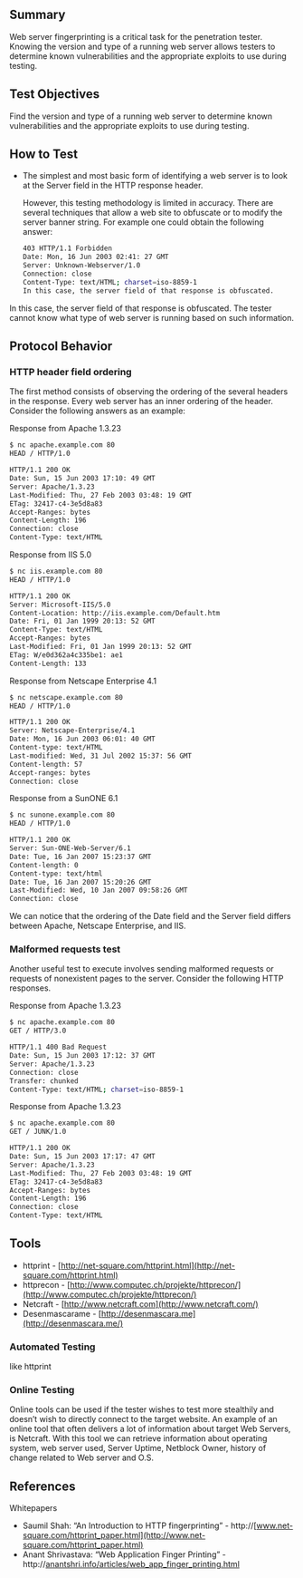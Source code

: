 ## Summary

Web server fingerprinting is a critical task for the penetration tester. Knowing the version and type of a running web server allows testers to determine known vulnerabilities and the appropriate exploits to use during testing.

## Test Objectives

Find the version and type of a running web server to determine known vulnerabilities and the appropriate exploits to use during testing.

## How to Test

- The simplest and most basic form of identifying a web server is to look at the Server field in the HTTP response header.
    
    However, this testing methodology is limited in accuracy. There are several techniques that allow a web site to obfuscate or to modify the server banner string. For example one could obtain the following answer:
    
    ```bash
    403 HTTP/1.1 Forbidden
    Date: Mon, 16 Jun 2003 02:41: 27 GMT
    Server: Unknown-Webserver/1.0
    Connection: close
    Content-Type: text/HTML; charset=iso-8859-1
    In this case, the server field of that response is obfuscated.
    ```
    

In this case, the server field of that response is obfuscated. The tester cannot know what type of web server is running based on such information.

## Protocol Behavior

### **HTTP header field ordering**

The first method consists of observing the ordering of the several headers in the response. Every web server has an inner ordering of the header. Consider the following answers as an example:

Response from Apache 1.3.23

```bash
$ nc apache.example.com 80
HEAD / HTTP/1.0

HTTP/1.1 200 OK
Date: Sun, 15 Jun 2003 17:10: 49 GMT
Server: Apache/1.3.23
Last-Modified: Thu, 27 Feb 2003 03:48: 19 GMT
ETag: 32417-c4-3e5d8a83
Accept-Ranges: bytes
Content-Length: 196
Connection: close
Content-Type: text/HTML
```

Response from IIS 5.0

```bash
$ nc iis.example.com 80
HEAD / HTTP/1.0

HTTP/1.1 200 OK
Server: Microsoft-IIS/5.0
Content-Location: http://iis.example.com/Default.htm
Date: Fri, 01 Jan 1999 20:13: 52 GMT
Content-Type: text/HTML
Accept-Ranges: bytes
Last-Modified: Fri, 01 Jan 1999 20:13: 52 GMT
ETag: W/e0d362a4c335be1: ae1
Content-Length: 133
```

Response from Netscape Enterprise 4.1

```bash
$ nc netscape.example.com 80
HEAD / HTTP/1.0

HTTP/1.1 200 OK
Server: Netscape-Enterprise/4.1
Date: Mon, 16 Jun 2003 06:01: 40 GMT
Content-type: text/HTML
Last-modified: Wed, 31 Jul 2002 15:37: 56 GMT
Content-length: 57
Accept-ranges: bytes
Connection: close
```

Response from a SunONE 6.1

```bash
$ nc sunone.example.com 80
HEAD / HTTP/1.0

HTTP/1.1 200 OK
Server: Sun-ONE-Web-Server/6.1
Date: Tue, 16 Jan 2007 15:23:37 GMT
Content-length: 0
Content-type: text/html
Date: Tue, 16 Jan 2007 15:20:26 GMT
Last-Modified: Wed, 10 Jan 2007 09:58:26 GMT
Connection: close
```

We can notice that the ordering of the Date field and the Server field differs between Apache, Netscape Enterprise, and IIS.

### **Malformed requests test**

Another useful test to execute involves sending malformed requests or requests of nonexistent pages to the server. Consider the following HTTP responses.

Response from Apache 1.3.23

```bash
$ nc apache.example.com 80
GET / HTTP/3.0

HTTP/1.1 400 Bad Request
Date: Sun, 15 Jun 2003 17:12: 37 GMT
Server: Apache/1.3.23
Connection: close
Transfer: chunked
Content-Type: text/HTML; charset=iso-8859-1
```

Response from Apache 1.3.23

```bash
$ nc apache.example.com 80
GET / JUNK/1.0

HTTP/1.1 200 OK
Date: Sun, 15 Jun 2003 17:17: 47 GMT
Server: Apache/1.3.23
Last-Modified: Thu, 27 Feb 2003 03:48: 19 GMT
ETag: 32417-c4-3e5d8a83
Accept-Ranges: bytes
Content-Length: 196
Connection: close
Content-Type: text/HTML
```

## Tools

- httprint - [http://net-square.com/httprint.html](http://net-square.com/httprint.html)
- httprecon - [http://www.computec.ch/projekte/httprecon/](http://www.computec.ch/projekte/httprecon/)
- Netcraft - [http://www.netcraft.com](http://www.netcraft.com/)
- Desenmascarame - [http://desenmascara.me](http://desenmascara.me/)

### Automated Testing

like httprint

### Online Testing

Online tools can be used if the tester wishes to test more stealthily and doesn’t wish to directly connect to the target website. An example of an online tool that often delivers a lot of information about target Web Servers, is Netcraft. With this tool we can retrieve information
about operating system, web server used, Server Uptime, Netblock Owner, history of change related to Web server and O.S.

## References

Whitepapers

- Saumil Shah: “An Introduction to HTTP fingerprinting” - http://[www.net-square.com/httprint_paper.html](http://www.net-square.com/httprint_paper.html)
- Anant Shrivastava: “Web Application Finger Printing” - http://[anantshri.info/articles/web_app_finger_printing.html](http://anantshri.info/articles/web_app_finger_printing.html)
